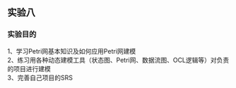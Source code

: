 ## 实验八
### 实验目的
1、学习Petri网基本知识及如何应用Petri网建模  
2、练习用各种动态建模工具（状态图、Petri网、数据流图、OCL逻辑等）对负责的项目进行建模  
3、完善自己项目的SRS  

